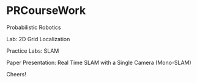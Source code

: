 # PRCourseWork
Probabilistic Robotics

Lab: 2D Grid Localization

Practice Labs: SLAM

Paper Presentation: Real Time SLAM with a Single Camera (Mono-SLAM)

Cheers!
